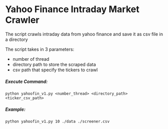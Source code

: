 # Yahoo Finance Intraday Market Crawler

The script crawls intraday data from yahoo finance and save it as csv file in a directory 

The script takes in 3 parameters:
- number of thread
- directory path to store the scraped data
- csv path that specify the tickers to crawl

##### Execute Command:
```
python yahoofin_v1.py <number_thread> <directory_path> <ticker_csv_path>
```

##### Example:
```
python yahoofin_v1.py 10 ./data ./screener.csv
```

